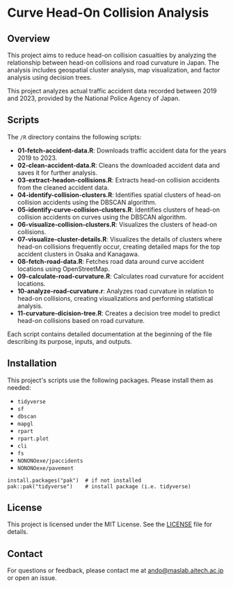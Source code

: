 # Curve Head-On Collision Analysis

## Overview

This project aims to reduce head-on collision casualties by analyzing the relationship between head-on collisions and road curvature in Japan. The analysis includes geospatial cluster analysis, map visualization, and factor analysis using decision trees.

This project analyzes actual traffic accident data recorded between 2019 and 2023, provided by the National Police Agency of Japan.


## Scripts

The `/R` directory contains the following scripts:

- **01-fetch-accident-data.R**: Downloads traffic accident data for the years 2019 to 2023.
- **02-clean-accident-data.R**: Cleans the downloaded accident data and saves it for further analysis.
- **03-extract-headon-collisions.R**: Extracts head-on collision accidents from the cleaned accident data.
- **04-identify-collision-clusters.R**: Identifies spatial clusters of head-on collision accidents using the DBSCAN algorithm.
- **05-identify-curve-collision-clusters.R**: Identifies clusters of head-on collision accidents on curves using the DBSCAN algorithm.
- **06-visualize-collision-clusters.R**: Visualizes the clusters of head-on collisions.
- **07-visualize-cluster-details.R**: Visualizes the details of clusters where head-on collisions frequently occur, creating detailed maps for the top accident clusters in Osaka and Kanagawa.
- **08-fetch-road-data.R**: Fetches road data around curve accident locations using OpenStreetMap.
- **09-calculate-road-curvature.R**: Calculates road curvature for accident locations.
- **10-analyze-road-curvature.r**: Analyzes road curvature in relation to head-on collisions, creating visualizations and performing statistical analysis.
- **11-curvature-dicision-tree.R**: Creates a decision tree model to predict head-on collisions based on road curvature.

Each script contains detailed documentation at the beginning of the file describing its purpose, inputs, and outputs.


## Installation

This project's scripts use the following packages. Please install them as needed:

- `tidyverse`
- `sf`
- `dbscan`
- `mapgl`
- `rpart`
- `rpart.plot`
- `cli`
- `fs`
- `NONONOexe/jpaccidents`
- `NONONOexe/pavement`

```
install.packages("pak")  # if not installed
pak::pak("tidyverse")    # install package (i.e. tidyverse)
```


## License

This project is licensed under the MIT License. See the [LICENSE](LICENSE) file for details.


## Contact

For questions or feedback, please contact me at [ando@maslab.aitech.ac.jp](mailto:ando@maslab.aitech.ac.jp) or open an issue.
